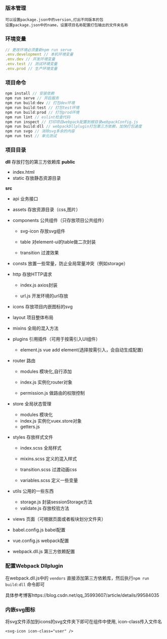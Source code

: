 ### 版本管理
```
可以设置package.json中的version,打出不同版本的包
设置package.json中的name，设置项目名称配置打包输出的文件夹名称
```

### 环境变量
```javascript
// 更改环境必须重新npm run serve
.env.development // 本机环境变量
.env.dev // 开发环境变量
.env.test // 测试环境变量
.env.prod // 生产环境变量
```

### 项目命令
```javascript
npm install // 安装依赖
npm run serve // 开启服务
npm run build:dev // 打包dev环境
npm run build:test // 打包test环境
npm run build:prod // 打包prod环境
npm run lint // eslint检查代码
npm run inspect // 打印项目webpack配置到根目录webpackConfig.js
npm run build:dll // webpackDllplugin打包第三方依赖，加快打包速度
npm run svgo // 消除svg多余的内容
npm run test // 单元测试
```

### 项目目录
**dll**
存放打包的第三方依赖库
**public**
+ index.html
+ static 存放静态资源目录

**src**
+ api 业务接口
+ assets 存放资源目录（css,图片）
+ components 公共组件（只存放项目公共组件）
    
    - svg-icon 存放svg组件
    
    - table 对element-ui的table做二次封装
    
    - transition 过渡效果
    
+ consts 放置一些常量，防止全局常量冲突（例如storage）
+ http 存放HTTP请求
    - index.js     axios封装

    - url.js 开发环境的url存放

+ icons 存放项目内嵌图标的svg

+ layout 项目整体布局

+ mixins 全局的混入方法

+ plugins 引用插件（可用于按需引入UI组件）
    - element.js vue add element(选择按需引入，会自动生成配置)

+ router 路由
    - modules 模块化,自行添加

    - index.js 实例化router对象

    - permission.js  做路由的权限控制

+ store 全局状态管理
    - modules 模块化
    - index.js 实例化vuex.store对象
    - getters.js 

+ styles 存放样式文件

    - index.scss 全局样式

    - mixins.scss 定义的混入样式
    - transition.scss 过渡动画css
    - variables.scss 定义一些变量

+ utils 公用的一些东西

  + storage.js  封装sessionStorage方法
  + validate.js  存放校验方法

+ views 页面（可根据页面或者板块划分文件夹）

+ babel.config.js  babel配置
+ vue.config.js  webpack配置
+ webpack.dll.js 第三方依赖配置

### 配置Webpack Dllplugin

在webpack.dll.js中的   `vendors`   直接添加第三方依赖库，然后执行`npm run build:dll` 命令即可

具体参考博客https://blog.csdn.net/qq_35993607/article/details/99584035

### 内嵌svg图标

将svg文件添加到icons的svg文件夹下即可在组件中使用, icon-class传入文件名

```
<svg-icon icon-class="user" />
```



